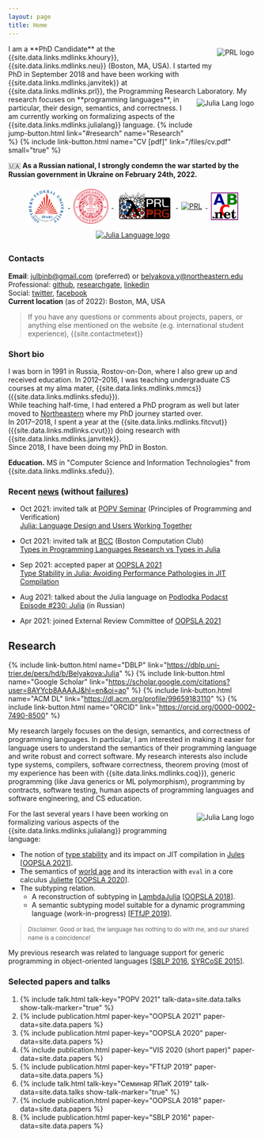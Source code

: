 ```yaml
---
layout: page
title: Home
---
```


<a href="{{site.data.links.places.prl.link}}" target="_blank">
  <img src="img/prl.png" alt="PRL logo"
    style="height: 60px; float: right; margin: 0.5em; vertical-align: middle; display: inline-block"/>
</a>
I am a **PhD Candidate** at the {{site.data.links.mdlinks.khoury}},
{{site.data.links.mdlinks.neu}} (Boston, MA, USA).
I started my PhD in September 2018
and have been working with {{site.data.links.mdlinks.janvitek}}
at {{site.data.links.mdlinks.prl}}, the Programming Research Laboratory.  

<a href="{{site.data.links.websites.julialang.link}}" target="_blank">
  <img src="img/julia-logo.svg" alt="Julia Lang logo"
    style="height: 60px; float: right; margin: 0.5em; vertical-align: middle; display: inline-block"/>
</a>
My research focuses on **programming languages**, in particular,
their design, semantics, and correctness.
I am currently working on formalizing aspects of
the {{site.data.links.mdlinks.julialang}} language.  
{% include jump-button.html link="#research" name="Research" %}
{% include link-button.html name="CV [pdf]" link="/files/cv.pdf" small="true" %}

&#127482;&#127462; **As a Russian national, I strongly condemn the war started by the Russian government in Ukraine on February 24th, 2022.**

<div style="text-align: center;">
<a href="{{site.data.links.places.sfedu.link}}" target="_blank">
  <img src="img/sfedu-en.png" alt="Southern Federal University logo"
    style="height: 70px; margin: 0.5em; vertical-align: middle; display: inline"/>
</a>
<a href="{{site.data.links.places.neu.link}}" target="_blank">
  <img src="img/neu-logo.svg" alt="Northeastern University logo"
    style="height: 70px; margin: 0.5em; vertical-align: middle; display: inline"/>
</a>
<a href="{{site.data.links.places.prlprg.link}}" target="_blank">
  <img src="img/prl-prg.png" alt="PRL PRG logo"
    style="height: 60px; margin: 0.5em; vertical-align: middle; display: inline"/>
</a>
<a href="{{site.data.links.places.prl.link}}" target="_blank">
  <img src="img/prl.png" alt="PRL"
    style="height: 60px; margin: 0.5em; vertical-align: middle; display: inline"/>
</a>
<a href="{{site.data.links.websites.pascalabc}}" target="_blank">
  <img src="img/pabcnet-logo.png" alt="PascalABC.NET logo"
    style="height: 56px; margin: 0.5em; vertical-align: middle; display: inline"/>
</a>
<a href="{{site.data.links.websites.julialang}}" target="_blank">
  <img src="img/julia-logo.svg" alt="Julia Language logo"
    style="height: 60px; margin: 0.5em; vertical-align: middle; display: inline"/>
</a>
</div>

### Contacts

**Email**: [julbinb@gmail.com](mailto:julbinb@gmail.com) (preferred)
or [belyakova.y@northeastern.edu](mailto:belyakova.y@northeastern.edu)  
Professional: [github]({{site.github.account}}),
[researchgate]({{site.researchgate}}), [linkedin]({{site.linkedin}})  
Social: [twitter]({{site.twitter}}), [facebook]({{site.facebook}})  
**Current location** (as of 2022): Boston, MA, USA
<!--[skype](skype:juliet_belyakova)-->  
<!--Web-page in Russian:
[staff.mmcs.sfedu.ru](http://staff.mmcs.sfedu.ru/~juliet/index.html).-->

<!-- #### Questions, comments, feedback -->

> If you have any questions or comments about projects, papers,
> or anything else mentioned on the website
> (e.g. international student experience),
> {{site.contactmetext}}

### Short bio

I was born in 1991 in Russia, Rostov-on-Don, where I also grew up
and received education.
In 2012–2016, I was teaching undergraduate CS courses at my alma mater,
{{site.data.links.mdlinks.mmcs}} ({{site.data.links.mdlinks.sfedu}}).  
While teaching half-time, I had entered a PhD program as well
but later moved to [Northeastern]({{site.data.links.places.neu.link}})
where my PhD journey started over.  
In 2017–2018, I spent a year at the {{site.data.links.mdlinks.fitcvut}}
({{site.data.links.mdlinks.cvut}}) doing research
with {{site.data.links.mdlinks.janvitek}}.  
Since 2018, I have been doing my PhD in Boston.

**Education.** MS in "Computer Science and Information Technologies"
from {{site.data.links.mdlinks.sfedu}}.

<!--
> If you have questions about doing a PhD in the US,
> being an international student, woman in CS, etc.,
> feel free to contact me.
-->

### Recent [news](news) (without [failures](failures))

* Oct 2021: invited talk at [POPV Seminar](https://www.bu.edu/cs/research/popv/seminar/) (Principles of Programming and Verification)  
  [Julia: Language Design and Users Working Together](/talks#popv2021)

* Oct 2021: invited talk at [BCC](https://bstn.cc/) (Boston Computation Club)  
  [Types in Programming Languages Research vs Types in Julia](/talks#bcc2021)

* Sep 2021: accepted paper at
  [OOPSLA 2021](https://2021.splashcon.org/track/splash-2021-oopsla)  
  [Type Stability in Julia: Avoiding Performance Pathologies in JIT Compilation](/papers#oopsla2021)

* Aug 2021: talked about the Julia language on
  [Podlodka Podacst](https://podlodka.io/)  
  [Episode #230: Julia](https://podlodka.io/230) (in Russian)

* Apr 2021: joined External Review Committee of
  [OOPSLA 2021](https://2021.splashcon.org/track/splash-2021-oopsla)  

## <span id="research">Research</span>

{% include link-button.html name="DBLP" link="https://dblp.uni-trier.de/pers/hd/b/Belyakova:Julia" %}
{% include link-button.html name="Google Scholar" link="https://scholar.google.com/citations?user=8AYYcb8AAAAJ&hl=en&oi=ao" %}
{% include link-button.html name="ACM DL" link="https://dl.acm.org/profile/99659183110" %}
{% include link-button.html name="ORCID" link="https://orcid.org/0000-0002-7490-8500" %}

My research largely focuses on the design, semantics, and correctness
of programming languages.
In particular, I am interested in making it easier for language users
to understand the semantics of their programming language
and write robust and correct software.
My research interests also include type systems, compilers,
software correctness, theorem proving (most of my experience has been with
{{site.data.links.mdlinks.coq}}),
generic programming (like Java generics or ML polymorphism),
programming by contracts, software testing,
human aspects of programming languages and software engineering,
and CS education.

<a href="{{site.data.links.websites.julialang}}" target="_blank">
  <img src="img/julia-logo.svg" alt="Julia Lang logo"
    style="height: 60px; float: right; margin: 0.5em; vertical-align: middle; display: inline-block"/>
</a>
For the last several years I have been working on formalizing
various aspects of the {{site.data.links.mdlinks.julialang}}
programming language:

* The notion of [type stability]({{site.data.links.websites.typestability}})
  and its impact on JIT compilation in [Jules](/projects/jules)
  [[OOPSLA 2021](/papers#oopsla2021)].
* The semantics of
  [world age]({{site.data.links.websites.worldage}})
  and its interaction with `eval`
  in a core calculus [Juliette](/projects/juliette)
  [[OOPSLA 2020](/papers#oopsla2020)].
* The subtyping relation.
  - A reconstruction of subtyping in
    [LambdaJulia](/projects/lambda-julia) [[OOPSLA 2018](/papers#oopsla2018)].
  - A semantic subtyping model suitable for a dynamic programming language
    (work-in-progress) [[FTfJP 2019](/papers#ftfjp2019)].

> <small>_Disclaimer._ Good or bad, the language has nothing to do with me, and our shared name is a coincidence!</small>

My previous research was related to language support for generic programming
in object-oriented languages
[[SBLP 2016](/papers#sblp2016), [SYRCoSE 2015](/papers#syrcose2015)].

### Selected papers and talks

1. {% include talk.html talk-key="POPV 2021" talk-data=site.data.talks show-talk-marker="true" %}
1. {% include publication.html paper-key="OOPSLA 2021"
      paper-data=site.data.papers %}
1. {% include publication.html paper-key="OOPSLA 2020"
      paper-data=site.data.papers %}
1. {% include publication.html paper-key="VIS 2020 (short paper)" paper-data=site.data.papers %}
1. {% include publication.html paper-key="FTfJP 2019" paper-data=site.data.papers %}
1. {% include talk.html talk-key="Семинар ЯПиК 2019" talk-data=site.data.talks show-talk-marker="true" %}
1. {% include publication.html paper-key="OOPSLA 2018" paper-data=site.data.papers %}
1. {% include publication.html paper-key="SBLP 2016" paper-data=site.data.papers %}
